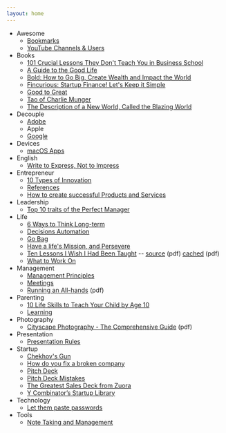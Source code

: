 ```yaml
---
layout: home
---
```


- Awesome
  + [Bookmarks](/awesome/bookmarks/)
  + [YouTube Channels & Users](/awesome/video/)
- Books
  + [101 Crucial Lessons They Don't Teach You in Business School](/books/101-crucial-lessons-they-dont-teach-you-in-business-school/)
  + [A Guide to the Good Life](/books/a-guide-to-the-good-life/)
  + [Bold: How to Go Big, Create Wealth and Impact the World](/books/bold-how-to-go-big-create-wealth-and-impact-the-world/)
  + [Fincurious: Startup Finance! Let's Keep it Simple](/books/fincurious/)
  + [Good to Great](/books/good-to-great/)
  + [Tao of Charlie Munger](/books/tao-of-charlie-munger/)
  + [The Description of a New World, Called the Blazing World](/books/the-description-of-a-new-world-called-the-blazing-world/)
- Decouple
  + [Adobe](/decouple/adobe/)
  + Apple
  + [Google](/decouple/google/)
- Devices
  + [macOS Apps](/devices/macos-apps/)
- English
  + [Write to Express, Not to Impress](/english/write-to-express-not-to-impress/)
- Entrepreneur
  + [10 Types of Innovation](/entrepreneur/10-types-of-innovation/)
  + [References](/entrepreneur/entrepreneur-references/)
  + [How to create successful Products and Services](/entrepreneur/how-to-create-successful-products-and-services/)
- Leadership
  + [Top 10 traits of the Perfect Manager](/leadership/top-10-traits-of-the-perfect-leader/)
- Life
  + [6 Ways to Think Long-term](/life/6-ways-to-think-long-term/)
  + [Decisions Automation](/life/decisions-automation/)
  + [Go Bag](/life/go-bag/)
  + [Have a life's Mission, and Persevere](/life/have-a-life-mission-and-persevere/)
  + [Ten Lessons I Wish I Had Been Taught](/life/10-lessons-i-wish-i-had-been-taught/) -- [source](https://www.ams.org/notices/199701/comm-rota.pdf) (pdf) [cached](/life/10-lessons-i-wish-i-had-been-taught.pdf) (pdf)
  + [What to Work On](/life/what-to-work-on/)
- Management
  + [Management Principles](/management/management-principles/)
  + [Meetings](/management/meetings/)
  + [Running an All-hands](/management/running-an-all-hands.pdf) (pdf)
- Parenting
  + [10 Life Skills to Teach Your Child by Age 10](/parenting/10-life-skills-to-teach-your-child-by-age-10/)
  + [Learning](/parenting/learning/)
- Photography
  + [Cityscape Photography - The Comprehensive Guide](/photography/cityscape-photography-guide.pdf) (pdf)
- Presentation
  + [Presentation Rules](/presentation/presentation-rules/)
- Startup
  + [Chekhov's Gun](/startup/chekhovs-gun/)
  + [How do you fix a broken company](/startup/how-do-you-fix-a-broken-company/)
  + [Pitch Deck](/startup/pitch-deck/)
  + [Pitch Deck Mistakes](/startup/pitch-deck-mistakes/)
  + [The Greatest Sales Deck from Zuora](/startup/the-greatest-sales-deck-from-zuora/)
  + [Y Combinator’s Startup Library](/startup/ycombinator-startup-library/)
- Technology
  + [Let them paste passwords](/technology/passwords-paste/)
- Tools
  + [Note Taking and Management](/tools/note-taking-and-management/)

